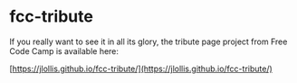 # fcc-tribute

If you really want to see it in all its glory, the tribute page project from Free Code Camp is available here:

[https://jlollis.github.io/fcc-tribute/](https://jlollis.github.io/fcc-tribute/)

